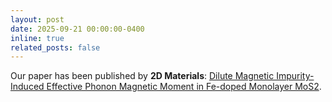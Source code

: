 ```yaml
---
layout: post
date: 2025-09-21 00:00:00-0400
inline: true
related_posts: false
---
```


Our paper has been published by <b>2D Materials</b>: <a href='https://iopscience.iop.org/article/10.1088/2053-1583/ae04fc/meta'>Dilute Magnetic Impurity-Induced Effective Phonon Magnetic Moment in Fe-doped Monolayer MoS2</a>.
